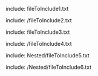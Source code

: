 include: fileToInclude1.txt

include: /fileToInclude2.txt

include: fileToInclude3.txt

include: /fileToInclude4.txt

include: Nested/fileToInclude5.txt

include: /Nested/fileToInclude6.txt